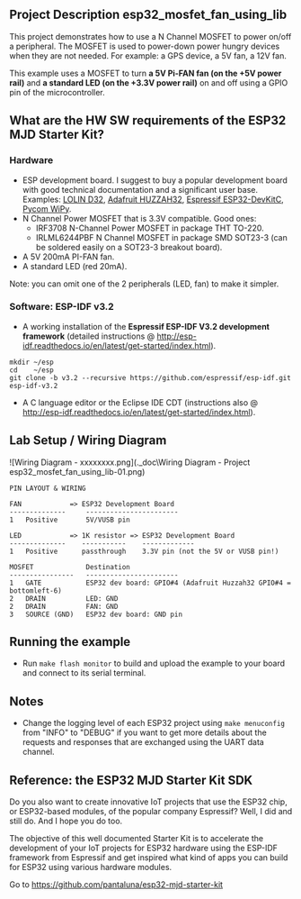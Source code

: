 ## Project Description esp32_mosfet_fan_using_lib
This project demonstrates how to use a N Channel MOSFET to power on/off a peripheral. The MOSFET is used to power-down power hungry devices when they are not needed. For example: a GPS device, a 5V fan, a 12V fan.

This example uses a MOSFET to turn **a 5V Pi-FAN fan (on the +5V power rail)** and **a standard LED (on the +3.3V power rail)** on and off using a GPIO pin of the microcontroller.



## What are the HW SW requirements of the ESP32 MJD Starter Kit?

### Hardware

- ESP development board. I suggest to buy a popular development board with good technical documentation and a significant user base. Examples: [LOLIN D32](https://wiki.wemos.cc/products:d32:d32), [Adafruit HUZZAH32](https://www.adafruit.com/product/3405), [Espressif ESP32-DevKitC](http://espressif.com/en/products/hardware/esp32-devkitc/overview), [Pycom WiPy](https://pycom.io/hardware/).
- N Channel Power MOSFET that is 3.3V compatible. Good ones:
  - IRF3708 N-Channel Power MOSFET in package THT TO-220.
  - IRLML6244PBF N Channel MOSFET in package SMD SOT23-3 (can be soldered easily on a SOT23-3 breakout board).
- A 5V 200mA PI-FAN fan.
- A standard LED (red 20mA).



Note: you can omit one of the 2 peripherals (LED, fan) to make it simpler.



### Software: ESP-IDF v3.2

- A working installation of the **Espressif ESP-IDF V3.2 development framework** (detailed instructions @ http://esp-idf.readthedocs.io/en/latest/get-started/index.html).

```
mkdir ~/esp
cd    ~/esp
git clone -b v3.2 --recursive https://github.com/espressif/esp-idf.git esp-idf-v3.2
```

- A C language editor or the Eclipse IDE CDT (instructions also @ http://esp-idf.readthedocs.io/en/latest/get-started/index.html).



## Lab Setup / Wiring Diagram

![Wiring Diagram - xxxxxxxx.png](.\_doc\Wiring Diagram - Project esp32_mosfet_fan_using_lib-01.png)



```
PIN LAYOUT & WIRING

FAN            => ESP32 Development Board
--------------     -----------------------
1   Positive       5V/VUSB pin

LED            => 1K resistor => ESP32 Development Board
--------------    -----------    -------------
1   Positive      passthrough    3.3V pin (not the 5V or VUSB pin!)

MOSFET             Destination
----------------   -----------------------
1   GATE           ESP32 dev board: GPIO#4 (Adafruit Huzzah32 GPIO#4 = bottomleft-6)
2   DRAIN          LED: GND
2   DRAIN          FAN: GND
3	SOURCE (GND)   ESP32 dev board: GND pin
```



## Running the example
- Run `make flash monitor` to build and upload the example to your board and connect to its serial terminal.



## Notes
- Change the logging level of each ESP32 project using `make menuconfig` from "INFO" to "DEBUG" if you want to get more details about the requests and responses that are exchanged using the UART data channel.



## Reference: the ESP32 MJD Starter Kit SDK

Do you also want to create innovative IoT projects that use the ESP32 chip, or ESP32-based modules, of the popular company Espressif? Well, I did and still do. And I hope you do too.

The objective of this well documented Starter Kit is to accelerate the development of your IoT projects for ESP32 hardware using the ESP-IDF framework from Espressif and get inspired what kind of apps you can build for ESP32 using various hardware modules.

Go to https://github.com/pantaluna/esp32-mjd-starter-kit

